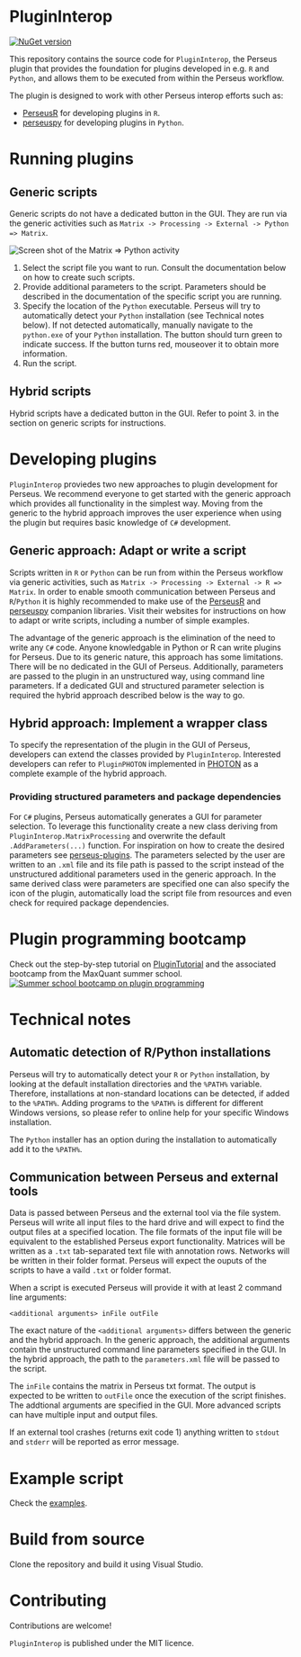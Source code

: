 # PluginInterop

[![NuGet version](https://badge.fury.io/nu/PluginInterop.svg)](https://www.nuget.org/packages/PluginInterop)

This repository contains the source code for `PluginInterop`, the Perseus plugin that provides the foundation for plugins developed in e.g. `R` and `Python`, and allows them to be executed from within the Perseus workflow.

The plugin is designed to work with other Perseus interop efforts such as:

 * [PerseusR](https://www.github.com/jdrudolph/PerseusR) for developing plugins in `R`.
 * [perseuspy](https://www.github.com/jdrudolph/perseuspy) for developing plugins in `Python`.

# Running plugins
## Generic scripts 
Generic scripts do not have a dedicated button in the GUI. They are run via the generic activities such as `Matrix -> Processing -> External -> Python => Matrix`.

![Screen shot of the Matrix => Python activity](https://raw.githubusercontent.com/jdrudolph/plugininterop/master/docs/matrix_python.png)

 1. Select the script file you want to run. Consult the documentation below on how to create such scripts.
 2. Provide additional parameters to the script. Parameters should be described in the documentation of the specific script you are running.
 3. Specify the location of the `Python` executable. Perseus will try to automatically detect your `Python` installation (see Technical notes below). If not detected automatically, manually navigate to the `python.exe` of your `Python` installation. The button should turn green to indicate success. If the button turns red, mouseover it to obtain more information.
 4. Run the script.

## Hybrid scripts
Hybrid scripts have a dedicated button in the GUI. Refer to point 3. in the section on generic scripts for instructions.

# Developing plugins
`PluginInterop` proviedes two new approaches to plugin development for Perseus. We recommend everyone to get started with the generic approach which provides all functionality in the simplest way. Moving from the generic to the hybrid approach improves the user experience when using the plugin but requires basic knowledge of `C#` development.

## Generic approach: Adapt or write a script
Scripts written in `R` or `Python` can be run from within the Perseus workflow via generic activities, such as `Matrix -> Processing -> External -> R => Matrix`. In order to enable smooth communication between Perseus and `R`/`Python` it is highly recommended to make use of the [PerseusR](https://www.github.com/jdrudolph/PerseusR) and [perseuspy](https://www.github.com/jdrudolph/perseuspy) companion libraries. Visit their websites for instructions on how to adapt or write scripts, including a number of simple examples.

The advantage of the generic approach is the elimination of the need to write any `C#` code. Anyone knowledgable in Python or R can write plugins for Perseus. Due to its generic nature, this approach has some limitations. There will be no dedicated in the GUI of Perseus. Additionally, parameters are passed to the plugin in an unstructured way, using command line parameters. If a dedicated GUI and structured parameter selection is required the hybrid approach described below is the way to go.

## Hybrid approach: Implement a wrapper class
To specify the representation of the plugin in the GUI of Perseus, developers can extend the classes provided by `PluginInterop`. Interested developers can refer to `PluginPHOTON` implemented in [PHOTON](https://www.github.com/jdrudolph/photon) as a complete example of the hybrid approach.

### Providing structured parameters and package dependencies
For `C#` plugins, Perseus automatically generates a GUI for parameter selection. To leverage this functionality create a new class deriving from `PluginInterop.MatrixProcessing` and overwrite the default `.AddParameters(...)` function. For inspiration on how to create the desired parameters see [perseus-plugins](https://www.github.com/jurgencox/perseus-plugins). The parameters selected by the user are written to an `.xml` file and its file path is passed to the script instead of the unstructured additional parameters used in the generic approach. In the same derived class were parameters are specified one can also specify the icon of the plugin, automatically load the script file from resources and even check for required package dependencies.

# Plugin programming bootcamp
Check out the step-by-step tutorial on [PluginTutorial](https://github.com/jdrudolph/plugintutorial) and the associated bootcamp from the MaxQuant summer school.
[![Summer school bootcamp on plugin programming](https://img.youtube.com/vi/fYGx4oplCpI/0.jpg)](https://youtu.be/fYGx4oplCpI?t=5164)

# Technical notes
## Automatic detection of R/Python installations
Perseus will try to automatically detect your `R` or `Python` installation, by looking at the default installation directories and the `%PATH%` variable. Therefore, installations at non-standard locations can be detected, if added to the `%PATH%`. Adding programs to the `%PATH%` is different for different Windows versions, so please refer to online help for your specific Windows installation.

The `Python` installer has an option during the installation to automatically add it to the `%PATH%`.

## Communication between Perseus and external tools
Data is passed between Perseus and the external tool via the file system. Perseus will write all input files to the hard drive and will expect to find the output files at a specified location. The file formats of the input file will be equivalent to the established Perseus export functionality. Matrices will be written as a `.txt` tab-separated text file with annotation rows. Networks will be written in their folder format. Perseus will expect the ouputs of the scripts to have a vaild `.txt` or folder format.

When a script is executed Perseus will provide it with at least 2 command line arguments:
```
<additional arguments> inFile outFile
```
The exact nature of the `<additional arguments>` differs between the generic and the hybrid approach. In the generic approach, the additional arguments contain the unstructured command line parameters specified in the GUI. In the hybrid approach, the path to the `parameters.xml` file will be passed to the script.

The `inFile` contains the matrix in Perseus txt format. The output is expected to be written to `outFile` once the execution of the script finishes. The addtional arguments are specified in the GUI. More advanced scripts can have multiple input and output files.

If an external tool crashes (returns exit code 1) anything written to `stdout` and `stderr` will be reported as error message.

# Example script

Check the [examples](examples/).

# Build from source

Clone the repository and build it using Visual Studio.

# Contributing

Contributions are welcome!

`PluginInterop` is published under the MIT licence.
